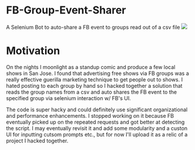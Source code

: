 # FB-Group-Event-Sharer
A Selenium Bot to auto-share a FB event to groups read out of a csv file
![](auto.gif)

# Motivation
On the nights I moonlight as a standup comic and produce a few local shows in San Jose. I found that advertising free shows via FB groups was a really effective guerilla marketing technique to get people out to shows. I hated posting to each group by hand so I hacked together a solution that reads the group names from a csv and auto shares the FB event to the specified group via selenium interaction w/ FB's UI.

The code is super hacky and could definitely use significant organizational and performance enhancements. I stopped working on it because FB eventually picked up on the repeated requests and got better at detecting the script. I may eventually revisit it and add some modularity and a custon UI for inputting cutsom prompts etc., but for now I'll upload it as a relic of a project I hacked together.
